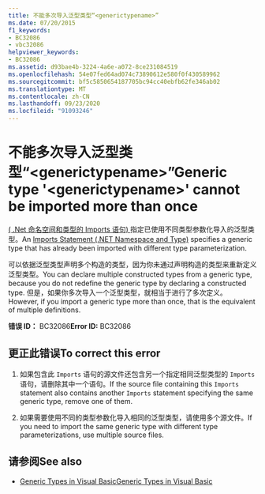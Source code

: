 ```yaml
---
title: 不能多次导入泛型类型“<generictypename>”
ms.date: 07/20/2015
f1_keywords:
- BC32086
- vbc32086
helpviewer_keywords:
- BC32086
ms.assetid: d93bae4b-3224-4a6e-a072-8ce231084519
ms.openlocfilehash: 54e07fed64ad074c73890612e580f0f430589962
ms.sourcegitcommit: bf5c5850654187705bc94cc40ebfb62fe346ab02
ms.translationtype: MT
ms.contentlocale: zh-CN
ms.lasthandoff: 09/23/2020
ms.locfileid: "91093246"
---
```

# <a name="generic-type-generictypename-cannot-be-imported-more-than-once"></a><span data-ttu-id="83ffa-102">不能多次导入泛型类型“\<generictypename>”</span><span class="sxs-lookup"><span data-stu-id="83ffa-102">Generic type '\<generictypename>' cannot be imported more than once</span></span>

<span data-ttu-id="83ffa-103">[ ( .Net 命名空间和类型的 Imports 语句) ](../language-reference/statements/imports-statement-net-namespace-and-type.md)指定已使用不同类型参数化导入的泛型类型。</span><span class="sxs-lookup"><span data-stu-id="83ffa-103">An [Imports Statement (.NET Namespace and Type)](../language-reference/statements/imports-statement-net-namespace-and-type.md) specifies a generic type that has already been imported with different type parameterization.</span></span>  
  
 <span data-ttu-id="83ffa-104">可以依据泛型类型声明多个构造的类型，因为你未通过声明构造的类型来重新定义泛型类型。</span><span class="sxs-lookup"><span data-stu-id="83ffa-104">You can declare multiple constructed types from a generic type, because you do not redefine the generic type by declaring a constructed type.</span></span> <span data-ttu-id="83ffa-105">但是，如果你多次导入一个泛型类型，就相当于进行了多次定义。</span><span class="sxs-lookup"><span data-stu-id="83ffa-105">However, if you import a generic type more than once, that is the equivalent of multiple definitions.</span></span>  
  
 <span data-ttu-id="83ffa-106">**错误 ID：** BC32086</span><span class="sxs-lookup"><span data-stu-id="83ffa-106">**Error ID:** BC32086</span></span>  
  
## <a name="to-correct-this-error"></a><span data-ttu-id="83ffa-107">更正此错误</span><span class="sxs-lookup"><span data-stu-id="83ffa-107">To correct this error</span></span>  
  
1. <span data-ttu-id="83ffa-108">如果包含此 `Imports` 语句的源文件还包含另一个指定相同泛型类型的 `Imports` 语句，请删除其中一个语句。</span><span class="sxs-lookup"><span data-stu-id="83ffa-108">If the source file containing this `Imports` statement also contains another `Imports` statement specifying the same generic type, remove one of them.</span></span>  
  
2. <span data-ttu-id="83ffa-109">如果需要使用不同的类型参数化导入相同的泛型类型，请使用多个源文件。</span><span class="sxs-lookup"><span data-stu-id="83ffa-109">If you need to import the same generic type with different type parameterizations, use multiple source files.</span></span>  
  
## <a name="see-also"></a><span data-ttu-id="83ffa-110">请参阅</span><span class="sxs-lookup"><span data-stu-id="83ffa-110">See also</span></span>

- [<span data-ttu-id="83ffa-111">Generic Types in Visual Basic</span><span class="sxs-lookup"><span data-stu-id="83ffa-111">Generic Types in Visual Basic</span></span>](../programming-guide/language-features/data-types/generic-types.md)
